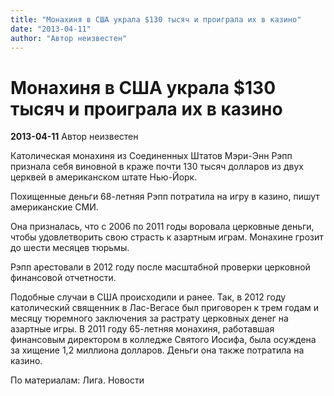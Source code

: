 ```yaml
---
title: "Монахиня в США украла $130 тысяч и проиграла их в казино"
date: "2013-04-11"
author: "Автор неизвестен"
---
```


# Монахиня в США украла $130 тысяч и проиграла их в казино

**2013-04-11** Автор неизвестен

Католическая монахиня из Соединенных Штатов Мэри-Энн Рэпп признала себя виновной в краже почти 130 тысяч долларов из двух церквей в американском штате Нью-Йорк.

Похищенные деньги 68-летняя Рэпп потратила на игру в казино, пишут американские СМИ.

Она призналась, что с 2006 по 2011 годы воровала церковные деньги, чтобы удовлетворить свою страсть к азартным играм. Монахине грозит до шести месяцев тюрьмы.

Рэпп арестовали в 2012 году после масштабной проверки церковной финансовой отчетности.

Подобные случаи в США происходили и ранее. Так, в 2012 году католический священник в Лас-Вегасе был приговорен к трем годам и месяцу тюремного заключения за растрату церковных денег на азартные игры. В 2011 году 65-летняя монахиня, работавшая финансовым директором в колледже Святого Иосифа, была осуждена за хищение 1,2 миллиона долларов. Деньги она также потратила на казино.

По материалам: Лига. Новости
